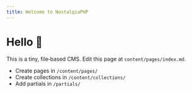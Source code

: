 ```yaml
---
title: Welcome to NostalgiaPHP
---
```


# Hello 👋

This is a tiny, file‑based CMS. Edit this page at `content/pages/index.md`.

- Create pages in `/content/pages/`
- Create collections in `/content/collections/`
- Add partials in `/partials/`
